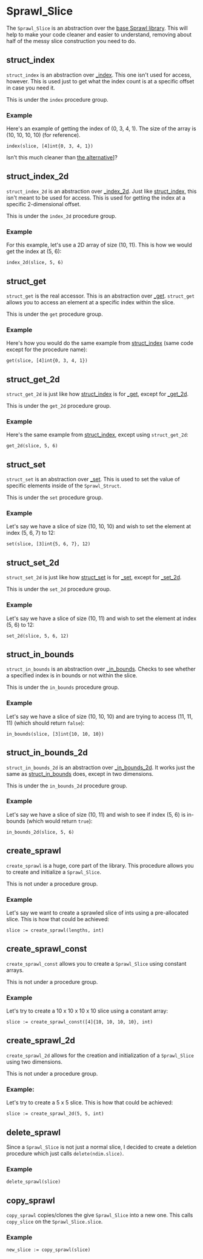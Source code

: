 # Sprawl_Slice
The `Sprawl_Slice` is an abstraction over the [base Sprawl library](https://github.com/f0x1fy/odin-sprawl/sprawl.odin).
This will help to make your code cleaner and easier to understand, removing about half of the messy slice construction you need to do.

## struct_index
`struct_index` is an abstraction over [\_index](structless.md#_index). This one isn't used for access, however. This is used just to get what the index count is at a specific offset in case you need it.

This is under the `index` procedure group.

### Example
Here's an example of getting the index of (0, 3, 4, 1). The size of the array is (10, 10, 10, 10) (for reference).

```
index(slice, [4]int{0, 3, 4, 1})
```

Isn't this much cleaner than [the alternative](structless#_index)]?

## struct_index_2d
`struct_index_2d` is an abstraction over [\_index_2d](structless.md#_index_2d). Just like [struct_index](#struct_index), this isn't meant to be used for access. This is used for getting the index at a specific 2-dimensional offset.

This is under the `index_2d` procedure group.

### Example
For this example, let's use a 2D array of size (10, 11). This is how we would get the index at (5, 6):

```
index_2d(slice, 5, 6)
```

## struct_get
`struct_get` is the real accessor. This is an abstraction over [\_get](structless.md#_get). `struct_get` allows you to access an element at a specific index within the slice.

This is under the `get` procedure group.

### Example
Here's how you would do the same example from [struct_index](#struct_index) (same code except for the procedure name):

```
get(slice, [4]int{0, 3, 4, 1})
```

## struct_get_2d
`struct_get_2d` is just like how [struct_index](#struct_get) is for [\_get](structless.md#_get), except for [\_get\_2d](structless.md#_get_2d).

This is under the `get_2d` procedure group.

### Example
Here's the same example from [struct_index](#struct_index_2d), except using `struct_get_2d`:

```
get_2d(slice, 5, 6)
```

## struct_set
`struct_set` is an abstraction over [\_set](structless.md#_set). This is used to set the value of specific elements inside of the `Sprawl_Struct`.

This is under the `set` procedure group.

### Example
Let's say we have a slice of size (10, 10, 10) and wish to set the element at index (5, 6, 7) to 12:

```
set(slice, [3]int{5, 6, 7}, 12)
```

## struct_set_2d
`struct_set_2d` is just like how [struct_set](#struct_set) is for [\_set](structless.md#_set), except for [\_set\_2d](structless.md#_set_2d).

This is under the `set_2d` procedure group.

### Example
Let's say we have a slice of size (10, 11) and wish to set the element at index (5, 6) to 12:

```
set_2d(slice, 5, 6, 12)
```

## struct_in_bounds
`struct_in_bounds` is an abstraction over [\_in\_bounds](structless.md#_in_bounds). Checks to see whether a specified index is in bounds or not within the slice.

This is under the `in_bounds` procedure group.

### Example
Let's say we have a slice of size (10, 10, 10) and are trying to access (11, 11, 11) (which should return `false`):

```
in_bounds(slice, [3]int{10, 10, 10})
```

## struct_in_bounds_2d
`struct_in_bounds_2d` is an abstraction over [\_in\_bounds\_2d](structless.md#_in_bounds_2d). It works just the same as [struct_in_bounds](#struct_in_bounds) does, except in two dimensions.

This is under the `in_bounds_2d` procedure group.

### Example
Let's say we have a slice of size (10, 11) and wish to see if index (5, 6) is in-bounds (which would return `true`):

```
in_bounds_2d(slice, 5, 6)
```

## create_sprawl
`create_sprawl` is a huge, core part of the library. This procedure allows you to create and initialize a `Sprawl_Slice`.

This is not under a procedure group.

### Example
Let's say we want to create a sprawled slice of ints using a pre-allocated slice. This is how that could be achieved:

```
slice := create_sprawl(lengths, int)
```

## create_sprawl_const
`create_sprawl_const` allows you to create a `Sprawl_Slice` using constant arrays.

This is not under a procedure group.

### Example
Let's try to create a 10 x 10 x 10 x 10 slice using a constant array:

```
slice := create_sprawl_const([4]{10, 10, 10, 10}, int)
```

## create_sprawl_2d
`create_sprawl_2d` allows for the creation and initialization of a `Sprawl_Slice` using two dimensions.

This is not under a procedure group.

### Example:
Let's try to create a 5 x 5 slice. This is how that could be achieved:

```
slice := create_sprawl_2d(5, 5, int)
```

## delete_sprawl
Since a `Sprawl_Slice` is not just a normal slice, I decided to create a deletion procedure which just calls `delete(ndim.slice)`.

### Example
```
delete_sprawl(slice)
```

## copy_sprawl
`copy_sprawl` copies/clones the give `Sprawl_Slice` into a new one. This calls `copy_slice` on the `Sprawl_Slice.slice`.

### Example
```
new_slice := copy_sprawl(slice)
```